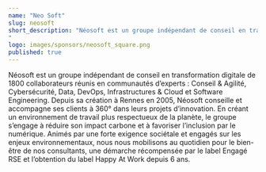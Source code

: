 ```yaml
---
name: "Neo Soft"
slug: neosoft
short_description: "Néosoft est un groupe indépendant de conseil en transformation digitale de 1800 collaborateurs réunis en communautés d’experts : Agilité, Cybersécurité, Data, DevOps, Cloud et Software Engineering. Basée sur la forte culture RSE du groupe, notre expertise Data s'engage à vous guider vers un patrimoine Data plus responsable.
"
logo: images/sponsors/neosoft_square.png  
published: true
---
```

Néosoft est un groupe indépendant de conseil en transformation digitale de 1800 collaborateurs réunis en communautés d’experts : Conseil & Agilité, Cybersécurité, Data, DevOps, Infrastructures & Cloud et Software Engineering.
Depuis sa création à Rennes en 2005, Néosoft conseille et accompagne ses clients à 360° dans leurs projets d’innovation. En créant un environnement de travail plus respectueux de la planète, le groupe s’engage à réduire son impact carbone et à favoriser l’inclusion par le numérique. Animés par une forte exigence sociétale et engagés sur les enjeux environnementaux, nous nous mobilisons au quotidien pour le bien-être de nos consultants, une démarche récompensée par le label Engagé RSE et l’obtention du label Happy At Work depuis 6 ans.
